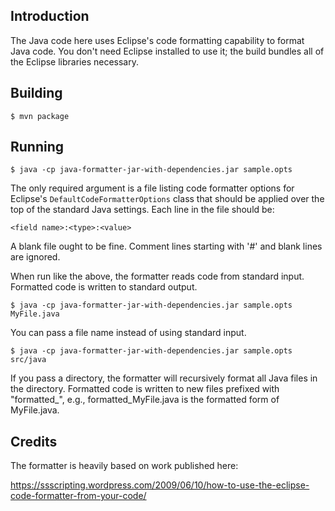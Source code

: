 Introduction
------------

The Java code here uses Eclipse's code formatting capability to format Java
code. You don't need Eclipse installed to use it; the build bundles all of the
Eclipse libraries necessary.

Building
--------

    $ mvn package

Running
-------

    $ java -cp java-formatter-jar-with-dependencies.jar sample.opts

The only required argument is a file listing code formatter options for
Eclipse's `DefaultCodeFormatterOptions` class that should be applied over the
top of the standard Java settings. Each line in the file should be:

    <field name>:<type>:<value>

A blank file ought to be fine. Comment lines starting with '#' and blank lines
are ignored.

When run like the above, the formatter reads code from standard input.
Formatted code is written to standard output.

    $ java -cp java-formatter-jar-with-dependencies.jar sample.opts MyFile.java

You can pass a file name instead of using standard input.

    $ java -cp java-formatter-jar-with-dependencies.jar sample.opts src/java

If you pass a directory, the formatter will recursively format all Java files
in the directory. Formatted code is written to new files prefixed with
"formatted_", e.g., formatted_MyFile.java is the formatted form of MyFile.java.

Credits
-------

The formatter is heavily based on work published here:

https://ssscripting.wordpress.com/2009/06/10/how-to-use-the-eclipse-code-formatter-from-your-code/
